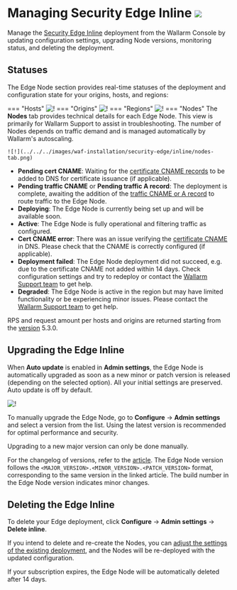 # Managing Security Edge Inline <a href="../../../../about-wallarm/subscription-plans/#security-edge-paid-plan"><img src="../../../../images/security-edge-tag.svg" style="border: none;"></a>

Manage the [Security Edge Inline](overview.md) deployment from the Wallarm Console by updating configuration settings, upgrading Node versions, monitoring status, and deleting the deployment.

## Statuses

The Edge Node section provides real-time statuses of the deployment and configuration state for your origins, hosts, and regions:

=== "Hosts"
    ![!](../../../images/waf-installation/security-edge/inline/host-statuses.png)
=== "Origins"
    ![!](../../../images/waf-installation/security-edge/inline/origin-statuses.png)
=== "Regions"
    ![!](../../../images/waf-installation/security-edge/inline/region-statuses.png)
=== "Nodes"
    The **Nodes** tab provides technical details for each Edge Node. This view is primarily for Wallarm Support to assist in troubleshooting. The number of Nodes depends on traffic demand and is managed automatically by Wallarm's autoscaling.

    ![!](../../../images/waf-installation/security-edge/inline/nodes-tab.png)

* **Pending cert CNAME**: Waiting for the [certificate CNAME records](deployment.md#5-certificate-cname-configuration) to be added to DNS for certificate issuance (if applicable).
* **Pending traffic CNAME** or **Pending traffic A record**: The deployment is complete, awaiting the addition of the [traffic CNAME or A record](deployment.md#6-routing-traffic-to-the-edge-node) to route traffic to the Edge Node.
* **Deploying**: The Edge Node is currently being set up and will be available soon.
* **Active**: The Edge Node is fully operational and filtering traffic as configured.
* **Cert CNAME error**: There was an issue verifying the [certificate CNAME](deployment.md#5-certificate-cname-configuration) in DNS. Please check that the CNAME is correctly configured (if applicable).
* **Deployment failed**: The Edge Node deployment did not succeed, e.g. due to the certificate CNAME not added within 14 days. Check configuration settings and try to redeploy or contact the [Wallarm Support team](https://support.wallarm.com) to get help.
* **Degraded**: The Edge Node is active in the region but may have limited functionality or be experiencing minor issues. Please contact the [Wallarm Support team](https://support.wallarm.com) to get help.

RPS and request amount per hosts and origins are returned starting from the [version](../../../updating-migrating/node-artifact-versions.md#all-in-one-installer) 5.3.0.

## Upgrading the Edge Inline

When **Auto update** is enabled in **Admin settings**, the Edge Node is automatically upgraded as soon as a new minor or patch version is released (depending on the selected option). All your initial settings are preserved. Auto update is off by default.

![!](../../../images/waf-installation/security-edge/inline/admin-settings.png)

To manually upgrade the Edge Node, go to **Configure** → **Admin settings** and select a version from the list. Using the latest version is recommended for optimal performance and security.

Upgrading to a new major version can only be done manually.

For the changelog of versions, refer to the [article](../../../updating-migrating/node-artifact-versions.md#all-in-one-installer). The Edge Node version follows the `<MAJOR_VERSION>.<MINOR_VERSION>.<PATCH_VERSION>` format, corresponding to the same version in the linked article. The build number in the Edge Node version indicates minor changes.

## Deleting the Edge Inline

To delete your Edge deployment, click **Configure** → **Admin settings** → **Delete inline**.

If you intend to delete and re-create the Nodes, you can [adjust the settings of the existing deployment](deployment.md), and the Nodes will be re-deployed with the updated configuration.

If your subscription expires, the Edge Node will be automatically deleted after 14 days.
